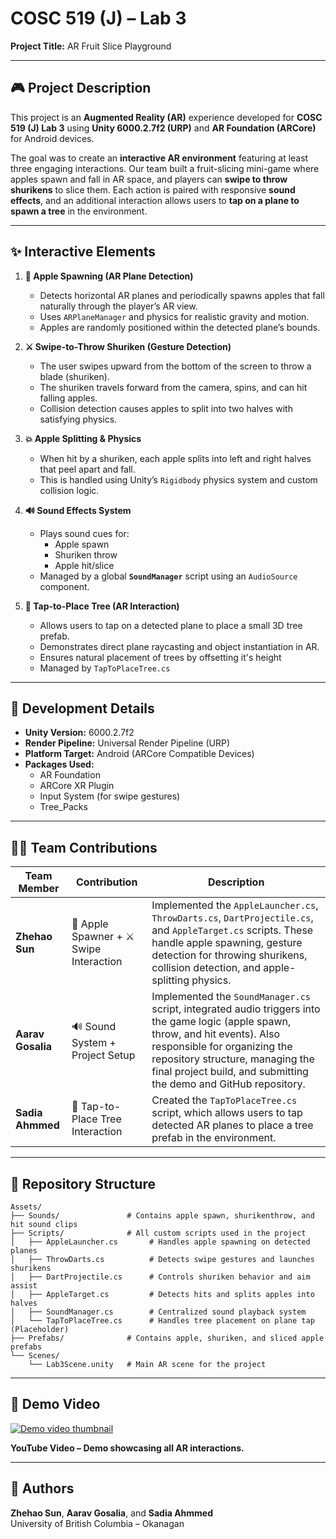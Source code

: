 # COSC 519 (J) – Lab 3  
**Project Title:** AR Fruit Slice Playground  

---

## 🎮 Project Description  
This project is an **Augmented Reality (AR)** experience developed for **COSC 519 (J) Lab 3** using **Unity 6000.2.7f2 (URP)** and **AR Foundation (ARCore)** for Android devices.  

The goal was to create an **interactive AR environment** featuring at least three engaging interactions. Our team built a fruit-slicing mini-game where apples spawn and fall in AR space, and players can **swipe to throw shurikens** to slice them. Each action is paired with responsive **sound effects**, and an additional interaction allows users to **tap on a plane to spawn a tree** in the environment.  

---

## ✨ Interactive Elements  

1. **🍎 Apple Spawning (AR Plane Detection)**  
   - Detects horizontal AR planes and periodically spawns apples that fall naturally through the player’s AR view.  
   - Uses `ARPlaneManager` and physics for realistic gravity and motion.  
   - Apples are randomly positioned within the detected plane’s bounds.  

2. **⚔️ Swipe-to-Throw Shuriken (Gesture Detection)**  
   - The user swipes upward from the bottom of the screen to throw a blade (shuriken).  
   - The shuriken travels forward from the camera, spins, and can hit falling apples.  
   - Collision detection causes apples to split into two halves with satisfying physics.  

3. **💥 Apple Splitting & Physics**  
   - When hit by a shuriken, each apple splits into left and right halves that peel apart and fall.  
   - This is handled using Unity’s `Rigidbody` physics system and custom collision logic.  

4. **🔊 Sound Effects System** 
   - Plays sound cues for:  
     - Apple spawn  
     - Shuriken throw  
     - Apple hit/slice  
   - Managed by a global **`SoundManager`** script using an `AudioSource` component.   

5. **🌳 Tap-to-Place Tree (AR Interaction)**  
   - Allows users to tap on a detected plane to place a small 3D tree prefab.  
   - Demonstrates direct plane raycasting and object instantiation in AR.
   - Ensures natural placement of trees by offsetting it's height
   - Managed by `TapToPlaceTree.cs`

---

## 🔹 Development Details  
- **Unity Version:** 6000.2.7f2  
- **Render Pipeline:** Universal Render Pipeline (URP)  
- **Platform Target:** Android (ARCore Compatible Devices)  
- **Packages Used:**  
  - AR Foundation  
  - ARCore XR Plugin  
  - Input System (for swipe gestures)
  - Tree_Packs

---

## 👩‍💻 Team Contributions  

| Team Member | Contribution | Description |
|--------------|---------------|--------------|
| **Zhehao Sun** | 🍎 Apple Spawner + ⚔️ Swipe Interaction | Implemented the `AppleLauncher.cs`, `ThrowDarts.cs`, `DartProjectile.cs`, and `AppleTarget.cs` scripts. These handle apple spawning, gesture detection for throwing shurikens, collision detection, and apple-splitting physics. |
| **Aarav Gosalia** | 🔊 Sound System + Project Setup | Implemented the `SoundManager.cs` script, integrated audio triggers into the game logic (apple spawn, throw, and hit events). Also responsible for organizing the repository structure, managing the final project build, and submitting the demo and GitHub repository. |
| **Sadia Ahmmed** | 🌳 Tap-to-Place Tree Interaction | Created the `TapToPlaceTree.cs` script, which allows users to tap detected AR planes to place a tree prefab in the environment. |

---

## 📂 Repository Structure  

```
Assets/
├── Sounds/               # Contains apple spawn, shurikenthrow, and hit sound clips
├── Scripts/              # All custom scripts used in the project
│   ├── AppleLauncher.cs       # Handles apple spawning on detected planes
│   ├── ThrowDarts.cs          # Detects swipe gestures and launches shurikens
│   ├── DartProjectile.cs      # Controls shuriken behavior and aim assist
│   ├── AppleTarget.cs         # Detects hits and splits apples into halves
│   ├── SoundManager.cs        # Centralized sound playback system
│   └── TapToPlaceTree.cs      # Handles tree placement on plane tap (Placeholder)
├── Prefabs/              # Contains apple, shuriken, and sliced apple prefabs
└── Scenes/
    └── Lab3Scene.unity   # Main AR scene for the project
```

---

## 🎥 Demo Video  
<a href="https://www.youtube.com/watch?v=dummy-arfruit-demo" target="_blank">
  <img src="https://img.youtube.com/vi/dummy-arfruit-demo/hqdefault.jpg" alt="Demo video thumbnail" />
</a>  

**YouTube Video – Demo showcasing all AR interactions.**

---

## 👤 Authors  
**Zhehao Sun**, **Aarav Gosalia**, and **Sadia Ahmmed**  
University of British Columbia – Okanagan  
